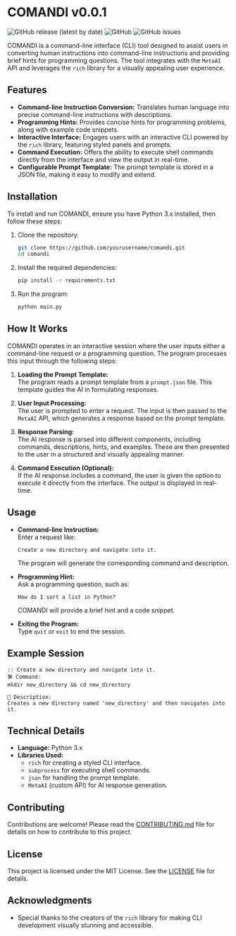 # COMANDI v0.0.1

![GitHub release (latest by date)](https://img.shields.io/github/v/release/yourusername/comandi)
![GitHub](https://img.shields.io/github/license/yourusername/comandi)
![GitHub issues](https://img.shields.io/github/issues/yourusername/comandi)

COMANDI is a command-line interface (CLI) tool designed to assist users in converting human instructions into command-line instructions and providing brief hints for programming questions. The tool integrates with the `MetaAI` API and leverages the `rich` library for a visually appealing user experience.

## Features

- **Command-line Instruction Conversion:** Translates human language into precise command-line instructions with descriptions.
- **Programming Hints:** Provides concise hints for programming problems, along with example code snippets.
- **Interactive Interface:** Engages users with an interactive CLI powered by the `rich` library, featuring styled panels and prompts.
- **Command Execution:** Offers the ability to execute shell commands directly from the interface and view the output in real-time.
- **Configurable Prompt Template:** The prompt template is stored in a JSON file, making it easy to modify and extend.

## Installation

To install and run COMANDI, ensure you have Python 3.x installed, then follow these steps:

1. Clone the repository:
   ```bash
   git clone https://github.com/yourusername/comandi.git
   cd comandi
   ```

2. Install the required dependencies:
   ```bash
   pip install -r requirements.txt
   ```

3. Run the program:
   ```bash
   python main.py
   ```

## How It Works

COMANDI operates in an interactive session where the user inputs either a command-line request or a programming question. The program processes this input through the following steps:

1. **Loading the Prompt Template:**  
   The program reads a prompt template from a `prompt.json` file. This template guides the AI in formulating responses.

2. **User Input Processing:**  
   The user is prompted to enter a request. The input is then passed to the `MetaAI` API, which generates a response based on the prompt template.

3. **Response Parsing:**  
   The AI response is parsed into different components, including commands, descriptions, hints, and examples. These are then presented to the user in a structured and visually appealing manner.

4. **Command Execution (Optional):**  
   If the AI response includes a command, the user is given the option to execute it directly from the interface. The output is displayed in real-time.

## Usage

- **Command-line Instruction:**  
  Enter a request like:
  ```
  Create a new directory and navigate into it.
  ```
  The program will generate the corresponding command and description.

- **Programming Hint:**  
  Ask a programming question, such as:
  ```
  How do I sort a list in Python?
  ```
  COMANDI will provide a brief hint and a code snippet.

- **Exiting the Program:**  
  Type `quit` or `exit` to end the session.

## Example Session

```
:: Create a new directory and navigate into it.
🛠️ Command:
mkdir new_directory && cd new_directory

📄 Description:
Creates a new directory named 'new_directory' and then navigates into it.
```

## Technical Details

- **Language:** Python 3.x
- **Libraries Used:**
  - `rich` for creating a styled CLI interface.
  - `subprocess` for executing shell commands.
  - `json` for handling the prompt template.
  - `MetaAI` (custom API) for AI response generation.

## Contributing

Contributions are welcome! Please read the [CONTRIBUTING.md](CONTRIBUTING.md) file for details on how to contribute to this project.

## License

This project is licensed under the MIT License. See the [LICENSE](LICENSE) file for details.

## Acknowledgments

- Special thanks to the creators of the `rich` library for making CLI development visually stunning and accessible.
